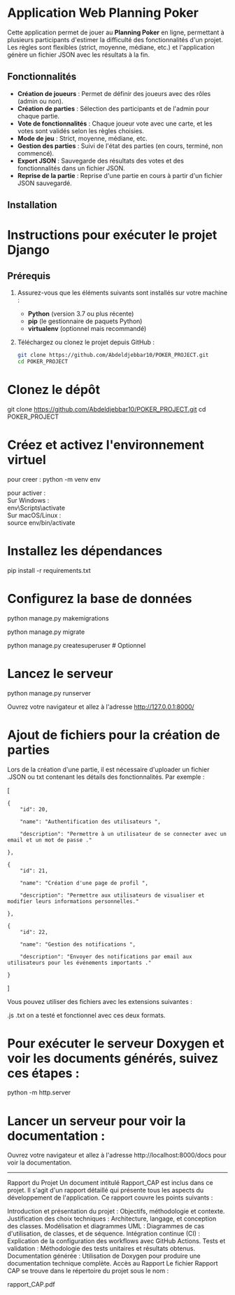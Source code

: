 # Application Web Planning Poker

Cette application permet de jouer au **Planning Poker** en ligne, permettant à plusieurs participants d'estimer la difficulté des fonctionnalités d'un projet. Les règles sont flexibles (strict, moyenne, médiane, etc.) et l'application génère un fichier JSON avec les résultats à la fin.

## Fonctionnalités

- **Création de joueurs** : Permet de définir des joueurs avec des rôles (admin ou non).
- **Création de parties** : Sélection des participants et de l'admin pour chaque partie.
- **Vote de fonctionnalités** : Chaque joueur vote avec une carte, et les votes sont validés selon les règles choisies.
- **Mode de jeu** : Strict, moyenne, médiane, etc.
- **Gestion des parties** : Suivi de l'état des parties (en cours, terminé, non commencé).
- **Export JSON** : Sauvegarde des résultats des votes et des fonctionnalités dans un fichier JSON.
- **Reprise de la partie** : Reprise d'une partie en cours à partir d'un fichier JSON sauvegardé.

## Installation

# **Instructions pour exécuter le projet Django**

## **Prérequis**

1. Assurez-vous que les éléments suivants sont installés sur votre machine :
   - **Python** (version 3.7 ou plus récente)
   - **pip** (le gestionnaire de paquets Python)
   - **virtualenv** (optionnel mais recommandé)

2. Téléchargez ou clonez le projet depuis GitHub :
   ```bash
   git clone https://github.com/Abdeldjebbar10/POKER_PROJECT.git
   cd POKER_PROJECT
# Clonez le dépôt
git clone https://github.com/Abdeldjebbar10/POKER_PROJECT.git
cd POKER_PROJECT

# Créez et activez l'environnement virtuel
pour creer : 
python -m venv env     


pour activer :   
Sur Windows :  
env\Scripts\activate  
Sur macOS/Linux :  
source env/bin/activate


# Installez les dépendances
pip install -r requirements.txt

# Configurez la base de données

python manage.py makemigrations

python manage.py migrate    

python manage.py createsuperuser  # Optionnel

# Lancez le serveur
python manage.py runserver

Ouvrez votre navigateur et allez à l'adresse http://127.0.0.1:8000/


#  Ajout de fichiers pour la création de parties
Lors de la création d'une partie, il est nécessaire d'uploader un fichier .JSON ou txt contenant les détails des fonctionnalités. Par exemple :



[


    {
        "id": 20,  
        
        "name": "Authentification des utilisateurs ",     
        
        "description": "Permettre à un utilisateur de se connecter avec un email et un mot de passe ."    
        
    },   
    
    {
        "id": 21,    
        
        "name": "Création d'une page de profil ",    
        
        "description": "Permettre aux utilisateurs de visualiser et modifier leurs informations personnelles."    
        
    },   
    
    {    
        "id": 22,   
        
        "name": "Gestion des notifications ",    
        
        "description": "Envoyer des notifications par email aux utilisateurs pour les événements importants ."   
        
    }


    
]

Vous pouvez utiliser des fichiers avec les extensions suivantes :

.js
.txt
on a testé et fonctionnel avec ces deux formats.



#  Pour exécuter le serveur Doxygen et voir les documents générés, suivez ces étapes :
python -m http.server
#  Lancer un serveur pour voir la documentation :
Ouvrez votre navigateur et allez à l'adresse http://localhost:8000/docs pour voir la documentation.



****************************

Rapport du Projet
Un document intitulé Rapport_CAP est inclus dans ce projet. Il s'agit d'un rapport détaillé qui présente tous les aspects du développement de l'application. Ce rapport couvre les points suivants :

Introduction et présentation du projet : Objectifs, méthodologie et contexte.
Justification des choix techniques : Architecture, langage, et conception des classes.
Modélisation et diagrammes UML : Diagrammes de cas d'utilisation, de classes, et de séquence.
Intégration continue (CI) : Explication de la configuration des workflows avec GitHub Actions.
Tests et validation : Méthodologie des tests unitaires et résultats obtenus.
Documentation générée : Utilisation de Doxygen pour produire une documentation technique complète.
Accès au Rapport
Le fichier Rapport CAP se trouve dans le répertoire du projet sous le nom :

rapport_CAP.pdf















